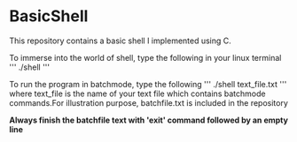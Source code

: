 # BasicShell

This repository contains a basic shell I implemented using C.

To immerse into the world of shell, type the following in your linux terminal
'''
./shell
'''

To run the program in batchmode, type the following
'''
./shell text_file.txt
'''
where text_file is the name of your text file which contains batchmode commands.For illustration purpose, batchfile.txt is included in the repository

**Always finish the batchfile text with 'exit' command followed by an empty line**
